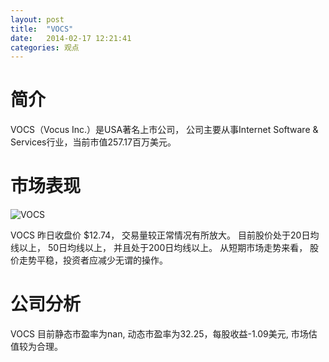 ```yaml
---
layout: post
title:  "VOCS"
date:   2014-02-17 12:21:41
categories: 观点
---
```


# 简介
VOCS（Vocus Inc.）是USA著名上市公司，
公司主要从事Internet Software & Services行业，当前市值257.17百万美元。

# 市场表现

![VOCS](http://finviz.com/chart.ashx?t=VOCS&ty=c&ta=1&p=d&s=l)

VOCS 昨日收盘价 $12.74，
交易量较正常情况有所放大。
目前股价处于20日均线以上，
50日均线以上，
并且处于200日均线以上。
从短期市场走势来看，
股价走势平稳，投资者应减少无谓的操作。

# 公司分析
VOCS 目前静态市盈率为nan, 动态市盈率为32.25，每股收益-1.09美元,
市场估值较为合理。
